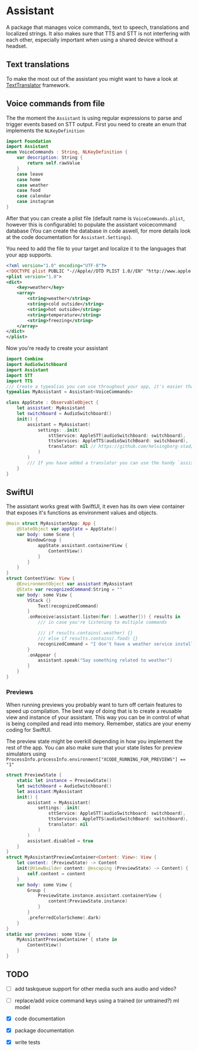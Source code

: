 # Assistant
A package that manages voice commands, text to speech, translations and localized strings. It also makes sure that TTS and STT is not interfering with each other, especially important when using a shared device without a headset.

## Text translations
To make the most out of the assistant you might want to have a look at [TextTranslator](https://github.com/helsingborg-stad/spm-text-translator) framework.

## Voice commands from file
The the moment the `Assistant` is using regular expressions to parse and trigger events based on STT output. First you need to create an enum that implements the `NLKeyDefinition`
```swift
import Foundation
import Assistant
enum VoiceCommands : String, NLKeyDefinition {
    var description: String {
        return self.rawValue
    }
    case leave
    case home
    case weather
    case food
    case calendar
    case instagram
}
```
After that you can create a plist file (default name is `VoiceCommands.plist`, however this is configurable) to populate the assistant voicecommand database (You can create the database in code aswell, for more details look at the code documentation for `Assistant.Settings`).

You need to add the file to your target and localize it to the languages that your app supports.

```xml
<?xml version="1.0" encoding="UTF-8"?>
<!DOCTYPE plist PUBLIC "-//Apple//DTD PLIST 1.0//EN" "http://www.apple.com/DTDs/PropertyList-1.0.dtd">
<plist version="1.0">
<dict>
    <key>weather</key>
    <array>
        <string>weather</string>
        <string>cold outside</string>
        <string>hot outside</string>
        <string>temperature</string>
        <string>freezing</string>
    </array>
</dict>
</plist>
```

Now you're ready to create your assistant

```swift
import Combine
import AudioSwitchboard
import Assistant
import STT
import TTS
/// Create a typealias you can use throughout your app, it's easier than declaring the generic over and over again.
typealias MyAssistant = Assistant<VoiceCommands>

class AppState : ObservableObject {
    let assistant: MyAssistant
    let switchboard = AudioSwitchboard()
    init() {
        assistant = MyAssistant(
            settings: .init(
                sttService: AppleSTT(audioSwitchboard: switchboard),
                ttsServices: AppleTTS(audioSwitchBoard: switchboard),
                translator: nil // https://github.com/helsingborg-stad/spm-text-translator
            )
        )
        /// If you have added a translator you can use the handy `assistant.translate()` methods
    }
}
```

## SwiftUI
The assistant works great with SwiftUI, it even has its own view container that exposes it's functions as environment values and objects.

```swift
@main struct MyAssistantApp: App {
    @StateObject var appState = AppState()
    var body: some Scene {
        WindowGroup {
            appState.assistant.containerView {
                ContentView()
            }
        }
    }
}
struct ContentView: View {
    @EnvironmentObject var assistant:MyAssistant
    @State var recognizedCommand:String = ""
    var body: some View {
        VStack {}
            Text(recognizedCommand)
        }
        .onReceive(assistant.listen(for: [.weather])) { results in
            /// in case you're listening to multiple commands

            /// if results.contains(.weather) {} 
            /// else if results.contains(.food) {}
            recognizedCommand = "I don't have a weather service installed. Pop your head outside to know more"
        }
        .onAppear {
            assistant.speak("Say something related to weather")
        }
    }
}
```

### Previews
When running previews you probably want to turn off certain features to speed up compilation.
The best way of doing that is to create a reusable view and instance of your assistant. This way you can be in control of what is being compiled and read into memory. Remember, statics are your enemy coding for SwiftUI.

The preview state might be overkill depending in how you implement the rest of the app. You can also make sure that your state listes for preview simulators using `ProcessInfo.processInfo.environment["XCODE_RUNNING_FOR_PREVIEWS"] == "1"`
```swift
struct PreviewState {
    static let instance = PreviewState()
    let switchboard = AudioSwitchboard()
    let assistant:MyAssistant
    init() {
        assistant = MyAssistant(
            settings: .init(
                sttService: AppleSTT(audioSwitchboard: switchboard),
                ttsServices: AppleTTS(audioSwitchBoard: switchboard),
                translator: nil
            )
        )
        assistant.disabled = true
    }
}
struct MyAssistantPreviewContainer<Content: View>: View {
    let content: (PreviewState) -> Content
    init(@ViewBuilder content: @escaping (PreviewState) -> Content) {
        self.content = content
    }
    var body: some View {
        Group { 
            PreviewState.instance.assistant.containerView {
                content(PreviewState.instance)
            }
        }
        .preferredColorScheme(.dark)
    }
}
static var previews: some View {
    MyAssistantPreviewContainer { state in
        ContentView()
    }
}
```

## TODO
- [ ] add taskqueue support for other media such ans audio and video?
- [ ] replace/add voice command keys using a trained (or untrained?) ml model
- [x] code documentation
- [x] package documentation
- [x] write tests

